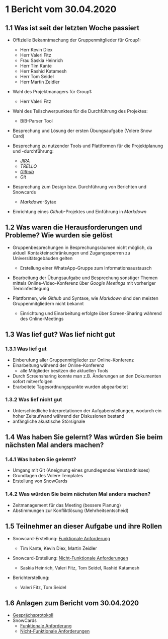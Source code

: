 # 1 Bericht vom 30.04.2020

## 1.1  Was ist seit der letzten Woche passiert

+ Offizielle Bekanntmachung der Gruppenmitglieder für Group1:
  + Herr Kevin Diex
  + Herr Valeri Fitz
  + Frau Saskia Heinrich
  + Herr Tim Kante
  + Herr Rashid Katamesh
  + Herr Tom Seidel
  + Herr Martin Zeidler

+ Wahl des Projektmanagers für Group1:
  + Herr Valeri Fitz

+ Wahl des Teilschwerpunktes für die Durchführung des Projektes:
  + BiB-Parser Tool

+ Besprechung und Lösung der ersten Übungsaufgabe (Volere Snow Card)
+ Besprechung zu nutzender Tools und Plattformen für die Projektplanung und -durchführung:
  + *[JIRA](https://www.atlassian.com/de/software/jira)*
  + *TRELLO*
  + *[Github](https://github.com/timkante/bibParser)*
  + *Git*

+ Besprechung zum Design bzw. Durchführung von Berichten und Snowcards
  + *Markdown*-Sytax
+ Einrichtung eines *Github*-Projektes und Einführung in *Markdown*

## 1.2 Was waren die Herausforderungen und Probleme? Wie wurden sie gelöst

+ Gruppenbesprechungen in Besprechungsräumen nicht möglich, da aktuell Kontakteinschränkungen und Zugangssperren zu Universitätsgebäuden gelten
  + Erstellung einer WhatsApp-Gruppe zum Informationsaustausch

+ Bearbeitung der Übungsaufgabe und Besprechung sonstiger Themen mittels Online-Video-Konferenz über *Google Meetings* mit vorheriger Terminfestlegung
+ Plattformen, wie *Github* und Syntaxe, wie *Markdown* sind den meisten Gruppenmitgliedern nicht bekannt
  + Einrichtung und Einarbeitung erfolgte über Screen-Sharing während des Online-Meetings

## 1.3 Was lief gut? Was lief nicht gut

### 1.3.1 Was lief gut

+ Einberufung aller Gruppenmitglieder zur Online-Konferenz
+ Einarbeitung während der Online-Konferenz
  + alle Mitglieder besitzen die aktuellen Tools 
+ Durch Screensharing konnte man z.B. Änderungen an den Dokumenten sofort mitverfolgen
+ Erarbeitete Tagesordnungspunkte wurden abgearbeitet

### 1.3.2 Was lief nicht gut

+ Unterschiedliche Interpretationen der Aufgabenstellungen, wodurch ein hoher Zeitaufwand während der Diskusionen bestand
+ anfängliche akustische Störsignale

## 1.4 Was haben Sie gelernt? Was würden Sie beim nächsten Mal anders machen?

### 1.4.1 Was haben Sie gelernt?

+ Umgang mit Git (Aneignung eines grundlegendes Verständnisses)
+ Grundlagen des Volere Templates
+ Erstellung von SnowCards

### 1.4.2 Was würden Sie beim nächsten Mal anders machen?

+ Zeitmanagement für das Meeting (bessere Planung)
+ Abstimmungen zur Konfliktlösung (Mehrheitsentscheid)

## 1.5 Teilnehmer an dieser Aufgabe und ihre Rollen

+ Snowcard-Erstellung: [Funktionale Anforderung][func]
  + Tim Kante, Kevin Diex, Martin Zeidler

+ Snowcard-Erstellung: [Nicht-Funktionale Anforderungen][nonFunc]
  + Saskia Heinrich, Valeri Fitz, Tom Seidel, Rashid Katamesh

+ Berichterstellung:
  + Valeri Fitz, Tom Seidel

## 1.6 Anlagen zum Bericht vom 30.04.2020
* [Gesprächsprotokoll](protokollGroup1KW18.md)
* SnowCards
  * [Funktionale Anforderung][func]
  * [Nicht-Funktionale Anforderungen][nonFunc]


[func]: ./../snowCards/snowCardFunctional.md "SnowCard für funktionale Anforderungen"
[nonFunc]: ./../snowCards/snowCardNonFuctional.md "SnowCard für nicht funktionale Anforderungen"